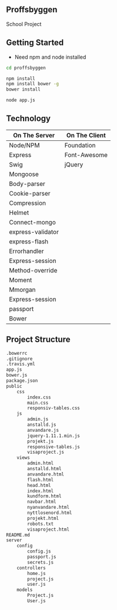 Proffsbyggen
--------------
School Project

Getting Started
---------------
* Need npm and node installed

```bash
cd proffsbyggen

npm install
npm install bower -g
bower install

node app.js
```

Technology
----------
| On The Server     | On The Client  |
| -------------     | -------------- |
| Node/NPM          | Foundation     |
| Express           | Font-Awesome   |
| Swig              | jQuery         |
| Mongoose          |                |
| Body-parser       |                |
| Cookie-parser     |                |
| Compression       |                |
| Helmet            |                |
| Connect-mongo     |                |
| express-validator |                |
| express-flash     |                |
| Errorhandler      |                |
| Express-session   |                |
| Method-override   |                |
| Moment            |                |
| Mmorgan           |                |
| Express-session   |                |
| passport          |                |
| Bower             |                |

Project Structure
-----------------
```bash
.bowerrc
.gitignore
.travis.yml
app.js
bower.js
package.json
public
    css
        index.css
        main.css
        responsiv-tables.css
    js
        admin.js
        anstalld.js
        anvandare.js
        jquery-1.11.1.min.js
        projekt.js
        responsive-tables.js
        visaproject.js
    views
        admin.html
        anstalld.html
        anvandare.html
        flash.html
        head.html
        index.html
        kundform.html
        navbar.html
        nyanvandare.html
        nyttlosenord.html
        projekt.html
        robots.txt
        visaproject.html
README.md
server
    config
        config.js
        passport.js
        secrets.js
    controllers
        home.js
        project.js
        user.js
    models
        Project.js
        User.js
```        